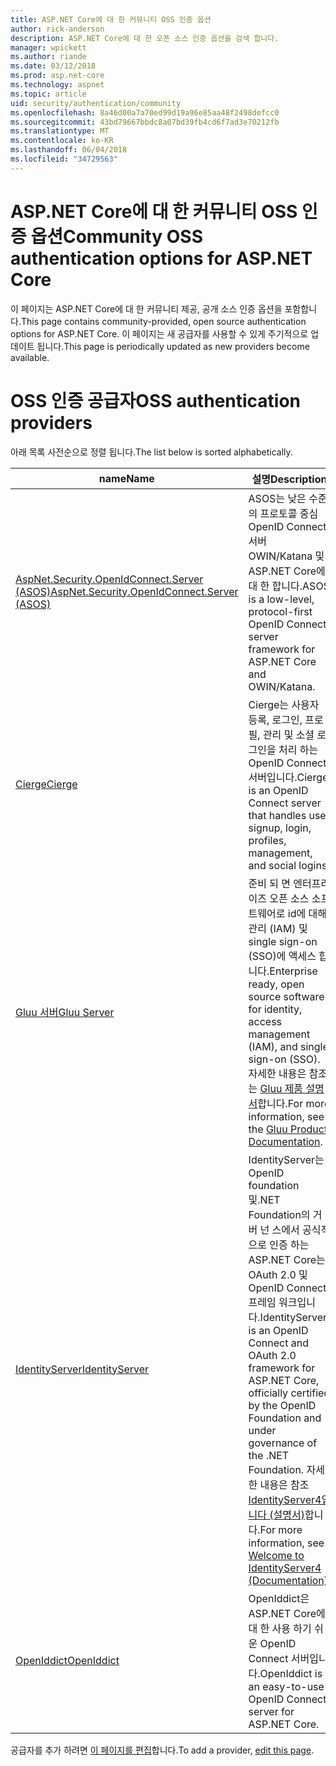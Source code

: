 ```yaml
---
title: ASP.NET Core에 대 한 커뮤니티 OSS 인증 옵션
author: rick-anderson
description: ASP.NET Core에 대 한 오픈 소스 인증 옵션을 검색 합니다.
manager: wpickett
ms.author: riande
ms.date: 03/12/2018
ms.prod: asp.net-core
ms.technology: aspnet
ms.topic: article
uid: security/authentication/community
ms.openlocfilehash: 8a46d00a7a70ed99d19a96e85aa48f2498defcc0
ms.sourcegitcommit: 43bd79667bbdc8a07bd39fb4cd6f7ad3e70212fb
ms.translationtype: MT
ms.contentlocale: ko-KR
ms.lasthandoff: 06/04/2018
ms.locfileid: "34729563"
---
```

# <a name="community-oss-authentication-options-for-aspnet-core"></a><span data-ttu-id="9929a-103">ASP.NET Core에 대 한 커뮤니티 OSS 인증 옵션</span><span class="sxs-lookup"><span data-stu-id="9929a-103">Community OSS authentication options for ASP.NET Core</span></span>

<span data-ttu-id="9929a-104">이 페이지는 ASP.NET Core에 대 한 커뮤니티 제공, 공개 소스 인증 옵션을 포함합니다.</span><span class="sxs-lookup"><span data-stu-id="9929a-104">This page contains community-provided, open source authentication options for ASP.NET Core.</span></span> <span data-ttu-id="9929a-105">이 페이지는 새 공급자를 사용할 수 있게 주기적으로 업데이트 됩니다.</span><span class="sxs-lookup"><span data-stu-id="9929a-105">This page is periodically updated as new providers become available.</span></span>

# <a name="oss-authentication-providers"></a><span data-ttu-id="9929a-106">OSS 인증 공급자</span><span class="sxs-lookup"><span data-stu-id="9929a-106">OSS authentication providers</span></span>

<span data-ttu-id="9929a-107">아래 목록 사전순으로 정렬 됩니다.</span><span class="sxs-lookup"><span data-stu-id="9929a-107">The list below is sorted alphabetically.</span></span>

| <span data-ttu-id="9929a-108">name</span><span class="sxs-lookup"><span data-stu-id="9929a-108">Name</span></span> | <span data-ttu-id="9929a-109">설명</span><span class="sxs-lookup"><span data-stu-id="9929a-109">Description</span></span> |
| ---- | ----------- |
| [<span data-ttu-id="9929a-110">AspNet.Security.OpenIdConnect.Server (ASOS)</span><span class="sxs-lookup"><span data-stu-id="9929a-110">AspNet.Security.OpenIdConnect.Server (ASOS)</span></span>](https://github.com/aspnet-contrib/AspNet.Security.OpenIdConnect.Server) | <span data-ttu-id="9929a-111">ASOS는 낮은 수준의 프로토콜 중심 OpenID Connect 서버 OWIN/Katana 및 ASP.NET Core에 대 한 합니다.</span><span class="sxs-lookup"><span data-stu-id="9929a-111">ASOS is a low-level, protocol-first OpenID Connect server framework for ASP.NET Core and OWIN/Katana.</span></span> |
| [<span data-ttu-id="9929a-112">Cierge</span><span class="sxs-lookup"><span data-stu-id="9929a-112">Cierge</span></span>](https://github.com/pwdless/Cierge) | <span data-ttu-id="9929a-113">Cierge는 사용자 등록, 로그인, 프로필, 관리 및 소셜 로그인을 처리 하는 OpenID Connect 서버입니다.</span><span class="sxs-lookup"><span data-stu-id="9929a-113">Cierge is an OpenID Connect server that handles user signup, login, profiles, management, and social logins.</span></span> |
| [<span data-ttu-id="9929a-114">Gluu 서버</span><span class="sxs-lookup"><span data-stu-id="9929a-114">Gluu Server</span></span>](https://gluu.org/) | <span data-ttu-id="9929a-115">준비 되 면 엔터프라이즈 오픈 소스 소프트웨어로 id에 대해 관리 (IAM) 및 single sign-on (SSO)에 액세스 합니다.</span><span class="sxs-lookup"><span data-stu-id="9929a-115">Enterprise ready, open source software for identity, access management (IAM), and single sign-on (SSO).</span></span> <span data-ttu-id="9929a-116">자세한 내용은 참조는 [Gluu 제품 설명서](https://gluu.org/docs/)합니다.</span><span class="sxs-lookup"><span data-stu-id="9929a-116">For more information, see the [Gluu Product Documentation](https://gluu.org/docs/).</span></span> |
| [<span data-ttu-id="9929a-117">IdentityServer</span><span class="sxs-lookup"><span data-stu-id="9929a-117">IdentityServer</span></span>](https://identityserver.io/) | <span data-ttu-id="9929a-118">IdentityServer는 OpenID foundation 및.NET Foundation의 거 버 넌 스에서 공식적으로 인증 하는 ASP.NET Core는 OAuth 2.0 및 OpenID Connect 프레임 워크입니다.</span><span class="sxs-lookup"><span data-stu-id="9929a-118">IdentityServer is an OpenID Connect and OAuth 2.0 framework for ASP.NET Core, officially certified by the OpenID Foundation and under governance of the .NET Foundation.</span></span> <span data-ttu-id="9929a-119">자세한 내용은 참조 [IdentityServer4입니다 (설명서)](https://identityserver4.readthedocs.io/en/release/)합니다.</span><span class="sxs-lookup"><span data-stu-id="9929a-119">For more information, see [Welcome to IdentityServer4 (Documentation)](https://identityserver4.readthedocs.io/en/release/).</span></span> |
| [<span data-ttu-id="9929a-120">OpenIddict</span><span class="sxs-lookup"><span data-stu-id="9929a-120">OpenIddict</span></span>](https://github.com/openiddict/openiddict-core) | <span data-ttu-id="9929a-121">OpenIddict은 ASP.NET Core에 대 한 사용 하기 쉬운 OpenID Connect 서버입니다.</span><span class="sxs-lookup"><span data-stu-id="9929a-121">OpenIddict is an easy-to-use OpenID Connect server for ASP.NET Core.</span></span> |

<span data-ttu-id="9929a-122">공급자를 추가 하려면 [이 페이지를 편집](https://github.com/login?return_to=https%3A%2F%2Fgithub.com%2Faspnet%2FDocs%2Fedit%2Fmaster%2Faspnetcore%2Fsecurity%2Fauthentication%2Fcommunity.md)합니다.</span><span class="sxs-lookup"><span data-stu-id="9929a-122">To add a provider, [edit this page](https://github.com/login?return_to=https%3A%2F%2Fgithub.com%2Faspnet%2FDocs%2Fedit%2Fmaster%2Faspnetcore%2Fsecurity%2Fauthentication%2Fcommunity.md).</span></span>
